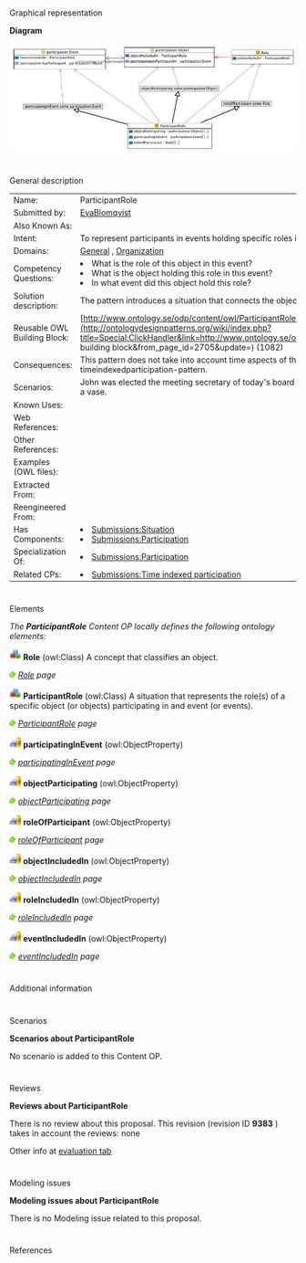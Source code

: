 # 

 Graphical representation



__Diagram__ 





[![Image:ParticipantRole.jpg](images/3/34/ParticipantRole.jpg)](../Image/ParticipantRole.jpg "Image:ParticipantRole.jpg")





# 

 General description




|  |  |
| --- | --- |
|  Name:  |  ParticipantRole  |
|  Submitted by:  | [EvaBlomqvist](../User/EvaBlomqvist "User:EvaBlomqvist")  |
|  Also Known As:  |  |
|  Intent:  |  To represent participants in events holding specific roles in that particular event.  |
|  Domains:  | [General](../Community/General "Community:General")  , [Organization](../Community/Organization "Community:Organization")  |
|  Competency Questions:  | <li>       What is the role of this object in this event?      </li><li>       What is the object holding this role in this event?      </li><li>       In what event did this object hold this role?      </li> |
|  Solution description:  |  The pattern introduces a situation that connects the object to its role in a particular event.  |
|  Reusable OWL Building Block:  | [http://www.ontology.se/odp/content/owl/ParticipantRole.owl](http://ontologydesignpatterns.org/wiki/index.php?title=Special:ClickHandler&link=http://www.ontology.se/odp/content/owl/ParticipantRole.owl&message=OWL building block&from_page_id=2705&update=)  (1082)  |
|  Consequences:  |  This pattern does not take into account time aspects of the participation, for such aspects see the timeindexedparticipation-pattern.  |
|  Scenarios:  |  John was elected the meeting secretary of today's board meeting. During the party we used the blue cup as a vase.  |
|  Known Uses:  |  |
|  Web References:  |  |
|  Other References:  |  |
|  Examples (OWL files):  |  |
|  Extracted From:  |  |
|  Reengineered From:  |  |
|  Has Components:  | <li><a href="Submissions%253ASituation.html" title="Submissions:Situation">        Submissions:Situation       </a></li><li><a href="Submissions%253AParticipation.html" title="Submissions:Participation">        Submissions:Participation       </a></li> |
|  Specialization Of:  | <li><a href="Submissions%253AParticipation.html" title="Submissions:Participation">        Submissions:Participation       </a></li> |
|  Related CPs:  | <li><a href="Submissions%253ATime_indexed_participation.html" title="Submissions:Time indexed participation">        Submissions:Time indexed participation       </a></li> |



  





# 

 Elements



_The
 __ParticipantRole__ 
 Content OP locally defines the following ontology elements:_ 





[![Class](images/thumb/2/27/Class.gif/20px-Class.gif)](../Image/Class.gif "Class")
__Role__ 
 (owl:Class) A concept that classifies an object.
 
[![](images/thumb/8/87/ArrowRight.gif/11px-ArrowRight.gif)](../Image/ArrowRight.gif "ArrowRight.gif")
_[Role](../Submissions/ParticipantRole/Role "Submissions:ParticipantRole/Role") 
 page_ 



[![Class](images/thumb/2/27/Class.gif/20px-Class.gif)](../Image/Class.gif "Class")
__ParticipantRole__ 
 (owl:Class) A situation that represents the role(s) of a specific object (or objects) participating in and event (or events).
 
[![](images/thumb/8/87/ArrowRight.gif/11px-ArrowRight.gif)](../Image/ArrowRight.gif "ArrowRight.gif")
_[ParticipantRole](../Submissions/ParticipantRole/ParticipantRole "Submissions:ParticipantRole/ParticipantRole") 
 page_ 



[![ObjectProperty](images/thumb/c/c3/ObjectProperty.gif/20px-ObjectProperty.gif)](../Image/ObjectProperty.gif "ObjectProperty")
__participatingInEvent__ 
 (owl:ObjectProperty)
 
[![](images/thumb/8/87/ArrowRight.gif/11px-ArrowRight.gif)](../Image/ArrowRight.gif "ArrowRight.gif")
_[participatingInEvent](../Submissions/ParticipantRole/participatingInEvent "Submissions:ParticipantRole/participatingInEvent") 
 page_ 



[![ObjectProperty](images/thumb/c/c3/ObjectProperty.gif/20px-ObjectProperty.gif)](../Image/ObjectProperty.gif "ObjectProperty")
__objectParticipating__ 
 (owl:ObjectProperty)
 
[![](images/thumb/8/87/ArrowRight.gif/11px-ArrowRight.gif)](../Image/ArrowRight.gif "ArrowRight.gif")
_[objectParticipating](../Submissions/ParticipantRole/objectParticipating "Submissions:ParticipantRole/objectParticipating") 
 page_ 



[![ObjectProperty](images/thumb/c/c3/ObjectProperty.gif/20px-ObjectProperty.gif)](../Image/ObjectProperty.gif "ObjectProperty")
__roleOfParticipant__ 
 (owl:ObjectProperty)
 
[![](images/thumb/8/87/ArrowRight.gif/11px-ArrowRight.gif)](../Image/ArrowRight.gif "ArrowRight.gif")
_[roleOfParticipant](../Submissions/ParticipantRole/roleOfParticipant "Submissions:ParticipantRole/roleOfParticipant") 
 page_ 



[![ObjectProperty](images/thumb/c/c3/ObjectProperty.gif/20px-ObjectProperty.gif)](../Image/ObjectProperty.gif "ObjectProperty")
__objectIncludedIn__ 
 (owl:ObjectProperty)
 
[![](images/thumb/8/87/ArrowRight.gif/11px-ArrowRight.gif)](../Image/ArrowRight.gif "ArrowRight.gif")
_[objectIncludedIn](../Submissions/ParticipantRole/objectIncludedIn "Submissions:ParticipantRole/objectIncludedIn") 
 page_ 



[![ObjectProperty](images/thumb/c/c3/ObjectProperty.gif/20px-ObjectProperty.gif)](../Image/ObjectProperty.gif "ObjectProperty")
__roleIncludedIn__ 
 (owl:ObjectProperty)
 
[![](images/thumb/8/87/ArrowRight.gif/11px-ArrowRight.gif)](../Image/ArrowRight.gif "ArrowRight.gif")
_[roleIncludedIn](../Submissions/ParticipantRole/roleIncludedIn "Submissions:ParticipantRole/roleIncludedIn") 
 page_ 



[![ObjectProperty](images/thumb/c/c3/ObjectProperty.gif/20px-ObjectProperty.gif)](../Image/ObjectProperty.gif "ObjectProperty")
__eventIncludedIn__ 
 (owl:ObjectProperty)
 
[![](images/thumb/8/87/ArrowRight.gif/11px-ArrowRight.gif)](../Image/ArrowRight.gif "ArrowRight.gif")
_[eventIncludedIn](../Submissions/ParticipantRole/eventIncludedIn "Submissions:ParticipantRole/eventIncludedIn") 
 page_ 


# 

 Additional information



# 

 Scenarios




__Scenarios about ParticipantRole__ 


 No scenario is added to this Content OP.
 




# 

 Reviews




__Reviews about ParticipantRole__ 


 There is no review about this proposal.
This revision (revision ID
 __9383__ 
 ) takes in account the reviews: none
 



 Other info at
 [evaluation tab](http://ontologydesignpatterns.org/wiki/index.php?title=Submissions:ParticipantRole&action=evaluation "http://ontologydesignpatterns.org/wiki/index.php?title=Submissions:ParticipantRole&action=evaluation") 





  





# 

 Modeling issues




__Modeling issues about ParticipantRole__ 


 There is no Modeling issue related to this proposal.
 




  





# 

 References